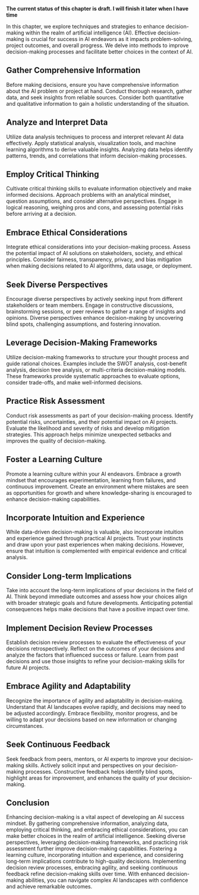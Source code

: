 **The current status of this chapter is draft. I will finish it later when I have time**

In this chapter, we explore techniques and strategies to enhance decision-making within the realm of artificial intelligence (AI). Effective decision-making is crucial for success in AI endeavors as it impacts problem-solving, project outcomes, and overall progress. We delve into methods to improve decision-making processes and facilitate better choices in the context of AI.

Gather Comprehensive Information
--------------------------------

Before making decisions, ensure you have comprehensive information about the AI problem or project at hand. Conduct thorough research, gather data, and seek insights from reliable sources. Consider both quantitative and qualitative information to gain a holistic understanding of the situation.

Analyze and Interpret Data
--------------------------

Utilize data analysis techniques to process and interpret relevant AI data effectively. Apply statistical analysis, visualization tools, and machine learning algorithms to derive valuable insights. Analyzing data helps identify patterns, trends, and correlations that inform decision-making processes.

Employ Critical Thinking
------------------------

Cultivate critical thinking skills to evaluate information objectively and make informed decisions. Approach problems with an analytical mindset, question assumptions, and consider alternative perspectives. Engage in logical reasoning, weighing pros and cons, and assessing potential risks before arriving at a decision.

Embrace Ethical Considerations
------------------------------

Integrate ethical considerations into your decision-making process. Assess the potential impact of AI solutions on stakeholders, society, and ethical principles. Consider fairness, transparency, privacy, and bias mitigation when making decisions related to AI algorithms, data usage, or deployment.

Seek Diverse Perspectives
-------------------------

Encourage diverse perspectives by actively seeking input from different stakeholders or team members. Engage in constructive discussions, brainstorming sessions, or peer reviews to gather a range of insights and opinions. Diverse perspectives enhance decision-making by uncovering blind spots, challenging assumptions, and fostering innovation.

Leverage Decision-Making Frameworks
-----------------------------------

Utilize decision-making frameworks to structure your thought process and guide rational choices. Examples include the SWOT analysis, cost-benefit analysis, decision tree analysis, or multi-criteria decision-making models. These frameworks provide systematic approaches to evaluate options, consider trade-offs, and make well-informed decisions.

Practice Risk Assessment
------------------------

Conduct risk assessments as part of your decision-making process. Identify potential risks, uncertainties, and their potential impact on AI projects. Evaluate the likelihood and severity of risks and develop mitigation strategies. This approach helps minimize unexpected setbacks and improves the quality of decision-making.

Foster a Learning Culture
-------------------------

Promote a learning culture within your AI endeavors. Embrace a growth mindset that encourages experimentation, learning from failures, and continuous improvement. Create an environment where mistakes are seen as opportunities for growth and where knowledge-sharing is encouraged to enhance decision-making capabilities.

Incorporate Intuition and Experience
------------------------------------

While data-driven decision-making is valuable, also incorporate intuition and experience gained through practical AI projects. Trust your instincts and draw upon your past experiences when making decisions. However, ensure that intuition is complemented with empirical evidence and critical analysis.

Consider Long-term Implications
-------------------------------

Take into account the long-term implications of your decisions in the field of AI. Think beyond immediate outcomes and assess how your choices align with broader strategic goals and future developments. Anticipating potential consequences helps make decisions that have a positive impact over time.

Implement Decision Review Processes
-----------------------------------

Establish decision review processes to evaluate the effectiveness of your decisions retrospectively. Reflect on the outcomes of your decisions and analyze the factors that influenced success or failure. Learn from past decisions and use those insights to refine your decision-making skills for future AI projects.

Embrace Agility and Adaptability
--------------------------------

Recognize the importance of agility and adaptability in decision-making. Understand that AI landscapes evolve rapidly, and decisions may need to be adjusted accordingly. Embrace flexibility, monitor progress, and be willing to adapt your decisions based on new information or changing circumstances.

Seek Continuous Feedback
------------------------

Seek feedback from peers, mentors, or AI experts to improve your decision-making skills. Actively solicit input and perspectives on your decision-making processes. Constructive feedback helps identify blind spots, highlight areas for improvement, and enhances the quality of your decision-making.

Conclusion
----------

Enhancing decision-making is a vital aspect of developing an AI success mindset. By gathering comprehensive information, analyzing data, employing critical thinking, and embracing ethical considerations, you can make better choices in the realm of artificial intelligence. Seeking diverse perspectives, leveraging decision-making frameworks, and practicing risk assessment further improve decision-making capabilities. Fostering a learning culture, incorporating intuition and experience, and considering long-term implications contribute to high-quality decisions. Implementing decision review processes, embracing agility, and seeking continuous feedback refine decision-making skills over time. With enhanced decision-making abilities, you can navigate complex AI landscapes with confidence and achieve remarkable outcomes.
